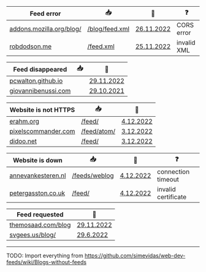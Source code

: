 Feed error | 📥 | 💬 | ❓
-|-|-|-
[addons.mozilla.org/blog/](https://addons.mozilla.org/blog/) | [/blog/feed.xml](https://addons.mozilla.org/blog/feed.xml) | [26.11.2022](https://www.reddit.com/r/firefox/comments/z4u4kb/feedbro_addon_cant_access_feed_of_firefox_addons/) | CORS error
[robdodson.me](https://robdodson.me/) | [/feed.xml](https://robdodson.me/feed.xml) | [25.11.2022](https://pinafore.social/statuses/109402350486107411) | invalid XML

Feed disappeared | 📥 | 💬
-|-|-
[pcwalton.github.io](https://pcwalton.github.io/) | | [29.11.2022](https://github.com/pcwalton/pcwalton.github.com/issues/6)
[giovannibenussi.com](https://www.giovannibenussi.com/) | | [29.10.2021](https://twitter.com/simevidas/status/1454144581684039689)

Website is not HTTPS | 📥 | 💬
-|-|-
[erahm.org](http://www.erahm.org/) | [/feed/](http://www.erahm.org/feed/) | [4.12.2022](https://twitter.com/simevidas/status/1599202160524562432)
[pixelscommander.com](http://pixelscommander.com/) | [/feed/atom/](http://pixelscommander.com/feed/atom/) | [3.12.2022](https://twitter.com/simevidas/status/1598814843754057728)
[didoo.net](http://www.didoo.net/) | [/feed/](http://www.didoo.net/feed/) | [3.12.2022](https://twitter.com/simevidas/status/1598828194924089346)

Website is down | 📥 | 💬 | ❓
-|-|-|-
[annevankesteren.nl](http://annevankesteren.nl/) | [/feeds/weblog](http://annevankesteren.nl/feeds/weblog) | [4.12.2022](https://twitter.com/simevidas/status/1599204653165445122) | connection timeout
[petergasston.co.uk](https://petergasston.co.uk/) | [/feed/](https://petergasston.co.uk/feed/) | [4.12.2022](https://twitter.com/simevidas/status/1599196647589675008) | invalid certificate

Feed requested | 💬
-|-
[themosaad.com/blog](https://www.themosaad.com/blog) | [29.11.2022](https://news.ycombinator.com/item?id=33789426)
[svgees.us/blog/](https://svgees.us/blog/) | [29.6.2022](https://github.com/svgeesus/svgeesus.github.io/issues/12)

---

TODO: Import everything from https://github.com/simevidas/web-dev-feeds/wiki/Blogs-without-feeds
